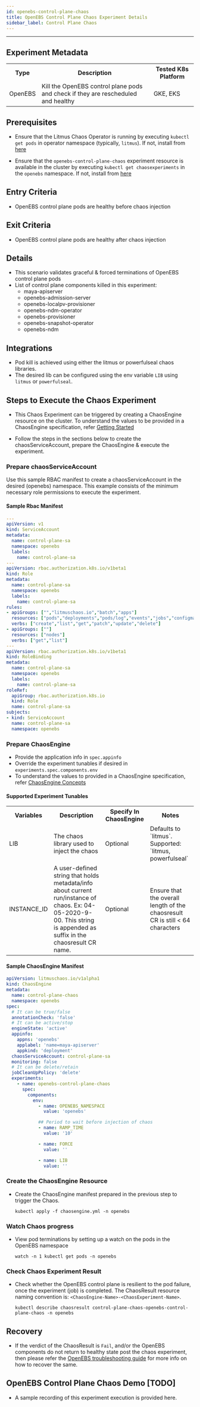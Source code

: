 ```yaml
---
id: openebs-control-plane-chaos
title: OpenEBS Control Plane Chaos Experiment Details
sidebar_label: Control Plane Chaos
---
```

------

## Experiment Metadata

<table>
  <tr>
    <th> Type </th>
    <th> Description </th>
    <th> Tested K8s Platform </th>
  </tr>
  <tr>
    <td> OpenEBS </td>
    <td> Kill the OpenEBS control plane pods and check if they are rescheduled and healthy </td>
    <td> GKE, EKS </td>
  </tr>
</table>

## Prerequisites

- Ensure that the Litmus Chaos Operator is running by executing `kubectl get pods` in operator namespace (typically, `litmus`). If not, install from [here](https://docs.litmuschaos.io/docs/getstarted/#install-litmus)

- Ensure that the `openebs-control-plane-chaos` experiment resource is available in the cluster by executing `kubectl get chaosexperiments` in the `openebs` namespace. If not, install from [here](https://hub.litmuschaos.io/api/chaos/1.5.0?file=charts/openebs/openebs-control-plane-chaos/experiment.yaml)

## Entry Criteria

- OpenEBS control plane pods are healthy before chaos injection

## Exit Criteria

- OpenEBS control plane pods are healthy after chaos injection

## Details

- This scenario validates graceful & forced terminations of OpenEBS control plane pods
- List of control plane components killed in this experiment:
  - maya-apiserver
  - openebs-admission-server
  - openebs-localpv-provisioner
  - openebs-ndm-operator
  - openebs-provisioner
  - openebs-snapshot-operator
  - openebs-ndm

## Integrations

- Pod kill is achieved using either the litmus or powerfulseal chaos libraries.
- The desired lib can be configured using the env variable `LIB` using `litmus` or `powerfulseal`.

## Steps to Execute the Chaos Experiment

- This Chaos Experiment can be triggered by creating a ChaosEngine resource on the cluster. To understand the values to be provided in a ChaosEngine specification, refer [Getting Started](getstarted.md/#prepare-chaosengine)

- Follow the steps in the sections below to create the chaosServiceAccount, prepare the ChaosEngine & execute the experiment.


### Prepare chaosServiceAccount

Use this sample RBAC manifest to create a chaosServiceAccount in the desired (openebs) namespace. This example consists of the minimum necessary role permissions to execute the experiment.

#### Sample Rbac Manifest

[embedmd]:# (https://raw.githubusercontent.com/litmuschaos/chaos-charts/master/charts/openebs/openebs-control-plane-chaos/rbac.yaml)
```yaml
---
apiVersion: v1
kind: ServiceAccount
metadata:
  name: control-plane-sa
  namespace: openebs
  labels:
    name: control-plane-sa
---
apiVersion: rbac.authorization.k8s.io/v1beta1
kind: Role
metadata:
  name: control-plane-sa
  namespace: openebs
  labels:
    name: control-plane-sa
rules:
- apiGroups: ["","litmuschaos.io","batch","apps"]
  resources: ["pods","deployments","pods/log","events","jobs","configmaps","chaosengines","chaosexperiments","chaosresults"]
  verbs: ["create","list","get","patch","update","delete"]
- apiGroups: [""]
  resources: ["nodes"]
  verbs: ["get","list"]
---
apiVersion: rbac.authorization.k8s.io/v1beta1
kind: RoleBinding
metadata:
  name: control-plane-sa
  namespace: openebs
  labels:
    name: control-plane-sa
roleRef:
  apiGroup: rbac.authorization.k8s.io
  kind: Role
  name: control-plane-sa
subjects:
- kind: ServiceAccount
  name: control-plane-sa
  namespace: openebs
```

### Prepare ChaosEngine

- Provide the application info in `spec.appinfo`
- Override the experiment tunables if desired in `experiments.spec.components.env`
- To understand the values to provided in a ChaosEngine specification, refer [ChaosEngine Concepts](chaosengine-concepts.md)

#### Supported Experiment Tunables

<table>
  <tr>
    <th> Variables </th>
    <th> Description  </th>
    <th> Specify In ChaosEngine </th>
    <th> Notes </th>
  </tr>
  <tr>
    <td> LIB </td>
    <td> The chaos library used to inject the chaos </td>
    <td> Optional  </td>
    <td> Defaults to `litmus`. Supported: `litmus, powerfulseal` </td>
  </tr>
  <tr>
    <td> INSTANCE_ID </td>
    <td> A user-defined string that holds metadata/info about current run/instance of chaos. Ex: 04-05-2020-9-00. This string is appended as suffix in the chaosresult CR name.</td>
    <td> Optional  </td>
    <td> Ensure that the overall length of the chaosresult CR is still < 64 characters </td>
  </tr>

</table>

#### Sample ChaosEngine Manifest

[embedmd]:# (https://raw.githubusercontent.com/litmuschaos/chaos-charts/master/charts/openebs/openebs-control-plane-chaos/engine.yaml)
```yaml
apiVersion: litmuschaos.io/v1alpha1
kind: ChaosEngine
metadata:
  name: control-plane-chaos
  namespace: openebs
spec:
  # It can be true/false
  annotationCheck: 'false'
  # It can be active/stop
  engineState: 'active'
  appinfo:
    appns: 'openebs'
    applabel: 'name=maya-apiserver'
    appkind: 'deployment'
  chaosServiceAccount: control-plane-sa
  monitoring: false
  # It can be delete/retain
  jobCleanUpPolicy: 'delete'
  experiments:
    - name: openebs-control-plane-chaos
      spec:
        components:
          env:
            - name: OPENEBS_NAMESPACE
              value: 'openebs'

            ## Period to wait before injection of chaos  
            - name: RAMP_TIME
              value: '10'

            - name: FORCE
              value: ''

            - name: LIB
              value: ''
```

### Create the ChaosEngine Resource

- Create the ChaosEngine manifest prepared in the previous step to trigger the Chaos.

  `kubectl apply -f chaosengine.yml -n openebs`

### Watch Chaos progress

- View pod terminations by setting up a watch on the pods in the OpenEBS namespace

  `watch -n 1 kubectl get pods -n openebs`

### Check Chaos Experiment Result

- Check whether the OpenEBS control plane is resilient to the pod failure, once the experiment (job) is completed. The ChaosResult resource naming convention is: `<ChaosEngine-Name>-<ChaosExperiment-Name>`.

  `kubectl describe chaosresult control-plane-chaos-openebs-control-plane-chaos -n openebs`

## Recovery 

- If the verdict of the ChaosResult is `Fail`, and/or the OpenEBS components do not return to healthy state post the chaos experiment, then please refer the [OpenEBS troubleshooting guide](https://docs.openebs.io/docs/next/troubleshooting.html#installation) for more info on how to recover the same.

## OpenEBS Control Plane Chaos Demo [TODO]

- A sample recording of this experiment execution is provided here.
